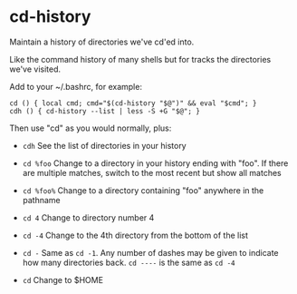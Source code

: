cd-history
==========

Maintain a history of directories we've cd'ed into.

Like the command history of many shells but for tracks the directories we've
visited.

Add to your ~/.bashrc, for example:

```
cd () { local cmd; cmd="$(cd-history "$@")" && eval "$cmd"; }
cdh () { cd-history --list | less -S +G "$@"; }
```

Then use "cd" as you would normally, plus:

* `cdh` See the list of directories in your history

* `cd %foo` Change to a directory in your history ending with "foo".
If there are multiple matches, switch to the most recent but show all matches

* `cd %foo%` Change to a directory containing "foo" anywhere in the pathname

* `cd 4` Change to directory number 4

* `cd -4` Change to the 4th directory from the bottom of the list

* `cd -` Same as `cd -1`.  Any number of dashes may be given to indicate how
many directories back.  `cd ----` is the same as `cd -4`

* `cd` Change to $HOME
